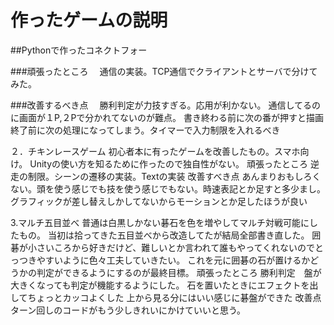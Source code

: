 # 作ったゲームの説明

##Pythonで作ったコネクトフォー

###頑張ったところ　
通信の実装。TCP通信でクライアントとサーバで分けてみた。

###改善するべき点　
勝利判定が力技すぎる。応用が利かない。
通信してるのに画面が１P,２Pで分かれてないのが難点。
書き終わる前に次の番が押すと描画終了前に次の処理になってしまう。タイマーで入力制限を入れるべき

２．チキンレースゲーム
初心者本に有ったゲームを改善したもの。スマホ向け。
Unityの使い方を知るために作ったので独自性がない。
頑張ったところ
逆走の制限。シーンの遷移の実装。Textの実装
改善すべき点
あんまりおもしろくない。頭を使う感じでも技を使う感じでもない。時速表記とか足すと多少まし。
グラフィックが差し替えしかしてないからモーションとか足したほうが良い

3.マルチ五目並べ
普通は白黒しかない碁石を色を増やしてマルチ対戦可能にしたもの。
当初は拾ってきた五目並べから改造してたが結局全部書き直した。
囲碁が小さいころから好きだけど、難しいとか言われて誰もやってくれないのでとっつきやすいように色々工夫していきたい。
これを元に囲碁の石が置けるかどうかの判定ができるようにするのが最終目標。
頑張ったところ
勝利判定　盤が大きくなっても判定が機能するようにした。
石を置いたときにエフェクトを出してちょっとカッコよくした
上から見る分にはいい感じに碁盤ができた
改善点
ターン回しのコードがもう少しきれいにかけていいと思う。
